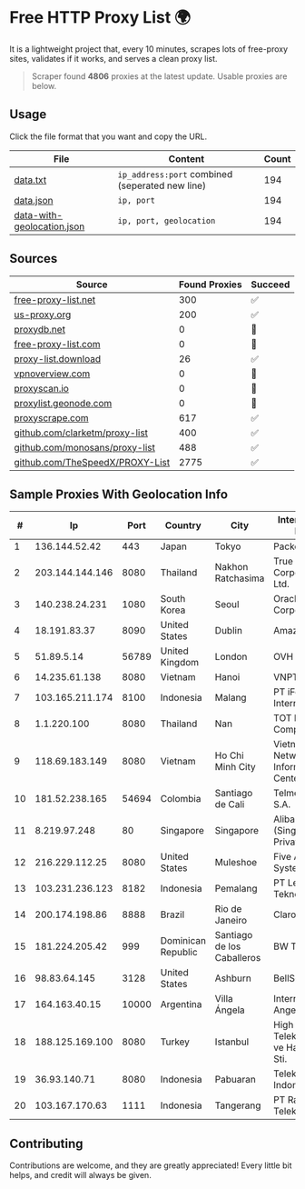 
# Free HTTP Proxy List 🌍

It is a lightweight project that, every 10 minutes, scrapes lots of free-proxy sites, validates if it works, and serves a clean proxy list.


> Scraper found **4806** proxies at the latest update. Usable proxies are below.

## Usage

Click the file format that you want and copy the URL.


|File|Content|Count|
|----|-------|-----|
|[data.txt](https://raw.githubusercontent.com/themiralay/Proxy-List-World/master/data.txt)|`ip_address:port` combined (seperated new line)|194|
|[data.json](https://raw.githubusercontent.com/themiralay/Proxy-List-World/master/data.json)|`ip, port`|194|
|[data-with-geolocation.json](https://raw.githubusercontent.com/themiralay/Proxy-List-World/master/data-with-geolocation.json)|`ip, port, geolocation`|194|

## Sources

|Source|Found Proxies|Succeed|
|------|-------------|-------|
|[free-proxy-list.net](https://free-proxy-list.net)|300|✅|
|[us-proxy.org](https://www.us-proxy.org)|200|✅|
|[proxydb.net](http://proxydb.net)|0|🚫|
|[free-proxy-list.com](https://free-proxy-list.com/?page=&port=&type%5B%5D=http&type%5B%5D=https&up_time=0&search=Search)|0|🚫|
|[proxy-list.download](https://www.proxy-list.download/HTTP)|26|✅|
|[vpnoverview.com](https://vpnoverview.com/privacy/anonymous-browsing/free-proxy-servers)|0|🚫|
|[proxyscan.io](https://www.proxyscan.io)|0|🚫|
|[proxylist.geonode.com](https://proxylist.geonode.com/api/proxy-list?limit=300&page=1&sort_by=lastChecked&sort_type=desc&protocols=http,https)|0|🚫|
|[proxyscrape.com](https://api.proxyscrape.com/v2/?request=displayproxies&protocol=http&timeout=10000&country=all&ssl=all&anonymity=all)|617|✅|
|[github.com/clarketm/proxy-list](https://raw.githubusercontent.com/clarketm/proxy-list/master/proxy-list-raw.txt)|400|✅|
|[github.com/monosans/proxy-list](https://raw.githubusercontent.com/monosans/proxy-list/main/proxies/http.txt)|488|✅|
|[github.com/TheSpeedX/PROXY-List](https://raw.githubusercontent.com/TheSpeedX/PROXY-List/master/http.txt)|2775|✅|


## Sample Proxies With Geolocation Info

|#|Ip|Port|Country|City|Internet Service Provider|
|-|--|----|-------|----|-------------------------|
|1|136.144.52.42|443|Japan|Tokyo|Packet Host, Inc.|
|2|203.144.144.146|8080|Thailand|Nakhon Ratchasima|True Internet Corporation CO. Ltd.|
|3|140.238.24.231|1080|South Korea|Seoul|Oracle Corporation|
|4|18.191.83.37|8090|United States|Dublin|Amazon.com, Inc.|
|5|51.89.5.14|56789|United Kingdom|London|OVH SAS|
|6|14.235.61.138|8080|Vietnam|Hanoi|VNPT|
|7|103.165.211.174|8100|Indonesia|Malang|PT iForte Global Internet|
|8|1.1.220.100|8080|Thailand|Nan|TOT Public Company Limited|
|9|118.69.183.149|8080|Vietnam|Ho Chi Minh City|Vietnam Internet Network Information Center|
|10|181.52.238.165|54694|Colombia|Santiago de Cali|Telmex Colombia S.A.|
|11|8.219.97.248|80|Singapore|Singapore|Alibaba Cloud (Singapore) Private Limited|
|12|216.229.112.25|8080|United States|Muleshoe|Five Area Systems, LLC|
|13|103.231.236.123|8182|Indonesia|Pemalang|PT Level Indodata Teknologi|
|14|200.174.198.86|8888|Brazil|Rio de Janeiro|Claro S.A|
|15|181.224.205.42|999|Dominican Republic|Santiago de los Caballeros|BW TELECOM|
|16|98.83.64.145|3128|United States|Ashburn|BellSouth.net Inc.|
|17|164.163.40.15|10000|Argentina|Villa Ángela|Interret Villa Angela SRL|
|18|188.125.169.100|8080|Turkey|Istanbul|High Speed Telekomunikasyon ve Hab. Hiz. Ltd. Sti.|
|19|36.93.140.71|8080|Indonesia|Pabuaran|Telekomunikasi Indonesia|
|20|103.167.170.63|1111|Indonesia|Tangerang|PT Rajeg Media Telekomunikasi|



## Contributing

Contributions are welcome, and they are greatly appreciated! Every
little bit helps, and credit will always be given.

